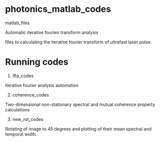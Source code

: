 # photonics_matlab_codes
matlab_files

Automatic iterative fourieir transform analysis 


files to calculating the iterative fourier transform of ultrafast laser pulse.

# Running codes

1. ifta_codes 

Iterative fourier analysis automation 

2. coherence_codes 

Two-dimensional non-stationary spectral and mutual coherence property calculations 

3. new_rot_codes

Rotating of image to 45 degrees and plotting of their mean spectral and temporal width.
